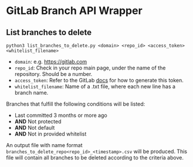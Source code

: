 # GitLab Branch API Wrapper

## List branches to delete
```
python3 list_branches_to_delete.py <domain> <repo_id> <access_token> <whitelist_filename>
```
* `domain`: e.g. https://gitlab.com
* `repo_id`: Check in your repo main page, under the name of the repository. Should be a number.
* `access_token`: Refer to the GitLab [docs](https://docs.gitlab.com/ee/user/profile/personal_access_tokens.html) for how to generate this token.
* `whitelist_filename`: Name of a .txt file, where each new line has a branch name.

Branches that fulfill the following conditions will be listed:
* Last committed 3 months or more ago
* **AND** Not protected
* **AND** Not default
* **AND** Not in provided whitelist

An output file with name format `branches_to_delete_repo<repo_id>_<timestamp>.csv` will be produced. This file will contain all branches to be deleted according to the criteria above.